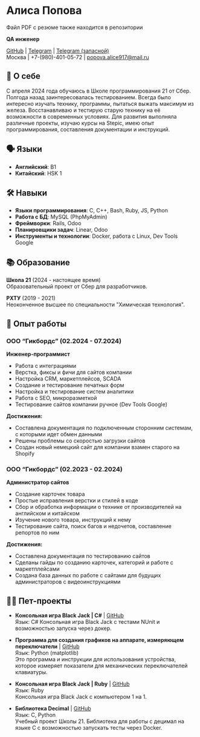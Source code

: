 # Алиса Попова

Файл PDF с резюме также находится в репозитории

**QA инженер**

[GitHub](https://github.com/frenkel2901) | [Telegram](https://t.me/alice_p29) | [Telegram (запасной)](https://t.me/a_fren29)  
Москва | +7-(980)-401-05-72 | popova.alice917@mail.ru

## 👤 О себе

С апреля 2024 года обучаюсь в Школе программирования 21 от Сбер. Полгода назад заинтересовалась тестированием. Всегда было интересно изучать технику, программы, пытаться выжать максимум из железа. Восстанавливаю и тестирую старую технику на её возможности в современных условиях. Для развития выполняла различные проекты, изучаю курсы на Stepic, имею опыт программирования, составления документации и инструкций.

## 🗣️ Языки

- **Английский**: B1
- **Китайский**: HSK 1

## 🛠️ Навыки

- **Языки программирования**: C, C++, Bash, Ruby, JS, Python
- **Работа с БД**: MySQL (PhpMyAdmin)
- **Фреймворки**: Rails, Odoo
- **Планировщики задач**: Linear, Odoo
- **Инструменты и технологии**: Docker, работа с Linux, Dev Tools Google

## 📚 Образование

**Школа 21** (2024 - настоящее время)  
Образовательный проект от Сбер для разработчиков.

**РХТУ** (2019 - 2021)  
Неоконченное высшее по специальности "Химическая технология".

## 💼 Опыт работы

### OOO “Гикбордс” (02.2024 - 07.2024)  
**Инженер-программист**

- Работа с интеграциями
- Верстка, фиксы и фичи для сайтов компании
- Настройка CRM, маркетплейсов, SCADA
- Создание и тестирование печатных форм
- Настройка и тестирование систем аналитики
- Работа с SEO, микроразметкой
- Тестирование сайтов компании ручное (Dev Tools Google)

**Достижения:**

- Составлена документация по подключенным сторонним системам, с которыми идет обмен данными
- Решены проблемы со скоростью загрузки сайтов
- Создан новый немецкий сайт для компании взамен старого на Shopify

### OOO “Гикбордс” (02.2023 - 02.2024)  
**Администратор сайтов**

- Создание карточек товара
- Простые исправления верстки и стилей в коде
- Сбор и обработка информации о технике от производителей на английском и китайском
- Изучение нового товара, инструкций к нему
- Тестирование сайта, поиск багов и недочетов, составление репортов по ним

**Достижения:**

- Составлена документация по тестированию сайтов
- Сделаны гайды по созданию карточек, категорий и работе с маркетплейсами
- Создана база данных по работе с сайтами для будущих администраторов с видеоинструкциями

## 🧑‍💻 Пет-проекты

- **Консольная игра Black Jack | C#** | [GitHub](https://github.com/frenkel2901/Black-Jack-simple)  
  Язык: C# 
  Консольная игра Black Jack с тестами NUnit и возможностью запуска через докер.

- **Программа для создания графиков на аппарате, измеряющем переключатели** | [GitHub](https://github.com/frenkel2901/switch_measure)  
  Язык: Python (matplotlib)  
  Это программа и инструкции для использования устройства, которое измеряет показатели для механических переключателей клавиатуры.

- **Консольная игра Black Jack | Ruby** | [GitHub](https://github.com/frenkel2901/black_jack)  
  Язык: Ruby  
  Консольная игра Black Jack с компьютером 1 на 1.

- **Библиотека Decimal** | [GitHub](https://github.com/frenkel2901/decimal)  
  Язык: C, Python  
  Учебный проект Школы 21. Библиотека для работы с децимал на языке C с возможностью запускать тесты через Docker.


